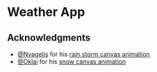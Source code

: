 # Weather App



## Acknowledgments
- [@Nvagelis](https://codepen.io/Nvagelis/details/yaQGAL) for his [rain storm canvas animation](https://codepen.io/Nvagelis/pen/yaQGAL?editors=0010) 
- [@Oklai](https://codepen.io/oklai) for his [snow canvas animation](https://codepen.io/oklai/pen/DvChG)